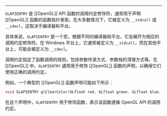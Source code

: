 
----
`GLAPIENTRY` 是 [[OpenGL]] API 函数的调用约定修饰符，通常用于声明 [[OpenGL]] 函数的函数指针类型。在大多数情况下，它被定义为 `__stdcall` 或 `__cdecl`，这取决于编译器和平台。

具体来说，`GLAPIENTRY` 是一个宏，根据不同的编译器和平台，它会展开为相应的调用约定修饰符。在 Windows 平台上，它通常被定义为 `__stdcall`，而在其他平台上，可能会被定义为 `__cdecl`。

调用约定指定了函数调用的规则，包括参数传递方式、参数栈的清理方式等。在 [[OpenGL]] 中，`GLAPIENTRY` 通常用于修饰 [[OpenGL]] 函数的声明，以确保它们使用正确的调用约定。

例如，一个典型的 [[OpenGL]] 函数声明可能如下所示：
```c
void GLAPIENTRY glClearColor(GLfloat red, GLfloat green, GLfloat blue, GLfloat alpha);
```

在这个声明中，`GLAPIENTRY` 用于修饰函数，表示该函数遵循 OpenGL API 的调用约定。